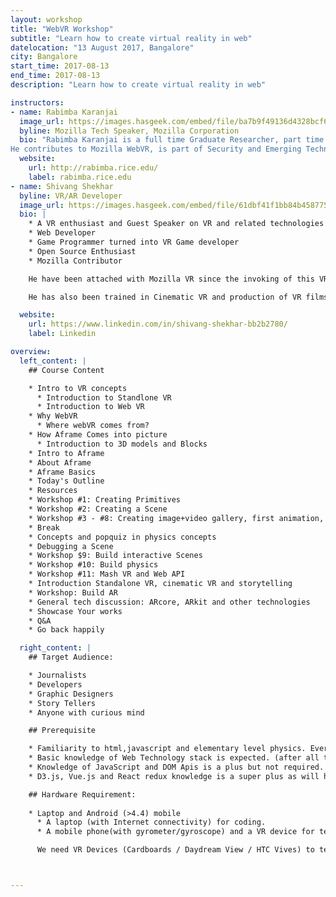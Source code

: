 ```yaml
---
layout: workshop
title: "WebVR Workshop"
subtitle: "Learn how to create virtual reality in web"
datelocation: "13 August 2017, Bangalore"
city: Bangalore
start_time: 2017-08-13
end_time: 2017-08-13
description: "Learn how to create virtual reality in web"

instructors:
- name: Rabimba Karanjai  
  image_url: https://images.hasgeek.com/embed/file/ba7b9f49136d4328bcf61b54e2fb8edd
  byline: Mozilla Tech Speaker, Mozilla Corporation
  bio: "Rabimba Karanjai is a full time Graduate Researcher, part time hacker, and FOSS enthusiast. He has written code for IBM Watson and done a bunch of other things at their lab. At present he is crawling his way towards a PhD at RICE University.
He contributes to Mozilla WebVR, is part of Security and Emerging Technologies team at Mozilla, and is also a Mozilla TechSpeaker. He has been recognized for his contribution to Firefox in its about:credits page."
  website:
    url: http://rabimba.rice.edu/
    label: rabimba.rice.edu
- name: Shivang Shekhar
  byline: VR/AR Developer
  image_url: https://images.hasgeek.com/embed/file/61dbf41f1bb84b45877567b860786670
  bio: |
    * A VR enthusiast and Guest Speaker on VR and related technologies at Mozilla Festival , London 2016
    * Web Developer
    * Game Programmer turned into VR Game developer
    * Open Source Enthusiast
    * Mozilla Contributor

    He have been attached with Mozilla VR since the invoking of this VR technology in 2014-15 and have worked and associated with the lead developer of this framework (A-frame)

    He has also been trained in Cinematic VR and production of VR films.

  website:
    url: https://www.linkedin.com/in/shivang-shekhar-bb2b2780/
    label: Linkedin

overview:
  left_content: |
    ## Course Content

    * Intro to VR concepts
      * Introduction to Standlone VR
      * Introduction to Web VR
    * Why WebVR
      * Where webVR comes from?
    * How Aframe Comes into picture
      * Introduction to 3D models and Blocks
    * Intro to Aframe
    * About Aframe
    * Aframe Basics
    * Today's Outline
    * Resources
    * Workshop #1: Creating Primitives
    * Workshop #2: Creating a Scene
    * Workshop #3 - #8: Creating image+video gallery, first animation, first planes, camera view
    * Break
    * Concepts and popquiz in physics concepts
    * Debugging a Scene
    * Workshop $9: Build interactive Scenes
    * Workshop #10: Build physics
    * Workshop #11: Mash VR and Web API
    * Introduction Standalone VR, cinematic VR and storytelling 
    * Workshop: Build AR
    * General tech discussion: ARcore, ARkit and other technologies 
    * Showcase Your works
    * Q&A
    * Go back happily

  right_content: |
    ## Target Audience:

    * Journalists
    * Developers
    * Graphic Designers
    * Story Tellers
    * Anyone with curious mind

    ## Prerequisite

    * Familiarity to html,javascript and elementary level physics. Everything else we will explain
    * Basic knowledge of Web Technology stack is expected. (after all the person is attending JSFoo duh!)
    * Knowledge of JavaScript and DOM Apis is a plus but not required.
    * D3.js, Vue.js and React redux knowledge is a super plus as will help grasp the differences super easily.

    ## Hardware Requirement:
    
    * Laptop and Android (>4.4) mobile
      * A laptop (with Internet connectivity) for coding.
      * A mobile phone(with gyrometer/gyroscope) and a VR device for testing the VR experiences built.

      We need VR Devices (Cardboards / Daydream View / HTC Vives) to test the VR experiences built. We can make few devices available for all participants, but if devices like Vives and Daydream Controllers can be arranged so it will be a super plus.



---
```

